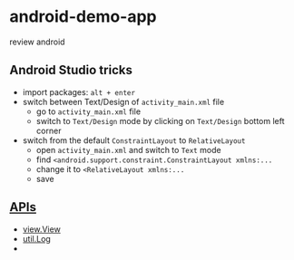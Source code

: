 # android-demo-app
review android

## Android Studio tricks
- import packages: `alt + enter`
- switch between Text/Design of `activity_main.xml` file
    - go to `activity_main.xml` file
    - switch to `Text/Design` mode by clicking on `Text/Design` bottom left corner
- switch from the default `ConstraintLayout` to `RelativeLayout`
    - open `activity_main.xml` and switch to `Text` mode
    - find `<android.support.constraint.ConstraintLayout xmlns:...`
    - change it to `<RelativeLayout xmlns:...`
    - save




## [APIs](https://developer.android.com/reference/packages.html)
- [view.View](https://developer.android.com/reference/android/view/View.html)
- [util.Log](https://developer.android.com/reference/android/util/Log.html)
- 


